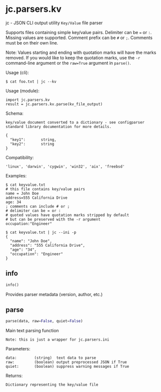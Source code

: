 
# jc.parsers.kv
jc - JSON CLI output utility `Key/Value` file parser

Supports files containing simple key/value pairs. Delimiter can be `=` or `:`. Missing values are supported. Comment prefix can be `#` or `;`. Comments must be on their own line.

Note: Values starting and ending with quotation marks will have the marks removed. If you would like to keep the quotation marks, use the `-r` command-line argument or the `raw=True` argument in `parse()`.

Usage (cli):

    $ cat foo.txt | jc --kv

Usage (module):

    import jc.parsers.kv
    result = jc.parsers.kv.parse(kv_file_output)

Schema:

    key/value document converted to a dictionary - see configparser standard library documentation for more details.

    {
      "key1":       string,
      "key2":       string
    }

Compatibility:

    'linux', 'darwin', 'cygwin', 'win32', 'aix', 'freebsd'

Examples:

    $ cat keyvalue.txt
    # this file contains key/value pairs
    name = John Doe
    address=555 California Drive
    age: 34
    ; comments can include # or ;
    # delimiter can be = or :
    # quoted values have quotation marks stripped by default
    # but can be preserved with the -r argument
    occupation:"Engineer"

    $ cat keyvalue.txt | jc --ini -p
    {
      "name": "John Doe",
      "address": "555 California Drive",
      "age": "34",
      "occupation": "Engineer"
    }


## info
```python
info()
```
Provides parser metadata (version, author, etc.)

## parse
```python
parse(data, raw=False, quiet=False)
```

Main text parsing function

    Note: this is just a wrapper for jc.parsers.ini

Parameters:

    data:        (string)  text data to parse
    raw:         (boolean) output preprocessed JSON if True
    quiet:       (boolean) suppress warning messages if True

Returns:

    Dictionary representing the key/value file


